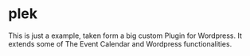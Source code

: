 # plek
This is just a example, taken form a big custom Plugin for Wordpress.
It extends some of The Event Calendar and Wordpress functionalities.
